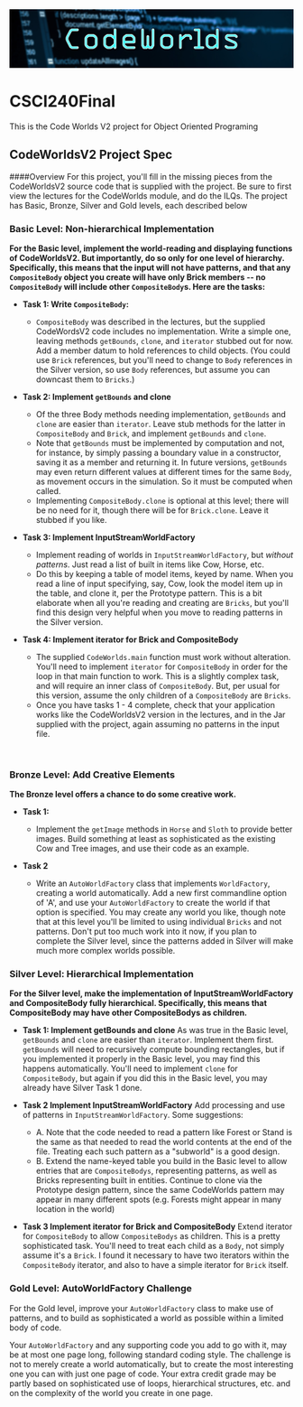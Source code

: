 <img src=".github/CodeWorlds.jpg" width="1000">

# CSCI240Final
This is the Code Worlds V2 project for Object Oriented Programing


## CodeWorldsV2 Project Spec
####Overview
For this project, you'll fill in the missing pieces from the CodeWorldsV2 source code that is supplied with the project. Be sure to first view the lectures for the CodeWorlds module, and do the ILQs.  The project has Basic, Bronze, Silver and Gold levels, each described below


### Basic Level: Non-hierarchical Implementation
**For the Basic level, implement the world-reading and displaying functions of CodeWorldsV2. But importantly, do so only for one level of hierarchy.
Specifically, this means that the input will not have patterns, and that any `CompositeBody` object you create will have only Brick members -- no `CompositeBody` will include other `CompositeBody`s.
Here are the tasks:**

- **Task 1: Write `CompositeBody`:**
    - `CompositeBody` was described in the lectures, but the supplied CodeWordsV2 code includes no implementation. Write a simple one, leaving methods `getBounds`, `clone`, and `iterator` stubbed out for now. Add a member datum to hold references to child objects. (You could use `Brick` references, but you'll need to change to `Body` references in the Silver version, so use `Body` references, but assume you can downcast them to `Bricks`.)

- **Task 2: Implement `getBounds` and clone**
    - Of the three Body methods needing implementation, `getBounds` and `clone` are easier than `iterator`. Leave stub methods for the latter in `CompositeBody` and `Brick`, and implement `getBounds` and `clone`.
    - Note that `getBounds` must be implemented by computation and not, for instance, by simply passing a boundary value in a constructor, saving it as a member and returning it. In future versions, `getBounds` may even return different values at different times for the same `Body`, as movement occurs in the simulation. So it must be computed when called.
    - Implementing `CompositeBody.clone` is optional at this level; there will be no need for it, though there will be for `Brick.clone`. Leave it stubbed if you like.

- **Task 3: Implement InputStreamWorldFactory**
    - Implement reading of worlds in `InputStreamWorldFactory`, but _without patterns_. Just read a list of built in items like Cow, Horse, etc.
    - Do this by keeping a table of model items, keyed by name. When you read a line of input specifying, say, Cow, look the model item up in the table, and clone it, per the Prototype pattern. This is a bit elaborate when all you're reading and creating are `Bricks`, but you'll find this design very helpful when you move to reading patterns in the Silver version.

- **Task 4: Implement iterator for Brick and CompositeBody**
    - The supplied `CodeWorlds.main` function must work without alteration. You'll need to implement `iterator` for `CompositeBody` in order for the loop in that main function to work. This is a slightly complex task, and will require an inner class of `CompositeBody`. But, per usual for this version, assume the only children of a `CompositeBody` are `Bricks`.
    - Once you have tasks 1 - 4 complete, check that your application works like the CodeWorldsV2 version in the lectures, and in the Jar supplied with the project, again assuming no patterns in the input file.

 
### Bronze Level: Add Creative Elements
**The Bronze level offers a chance to do some creative work.**
- **Task 1:**
    - Implement the `getImage` methods in `Horse` and `Sloth` to provide better images. Build something at least as sophisticated as the existing Cow and Tree images, and use their code as an example.

- **Task 2**
    - Write an `AutoWorldFactory` class that implements `WorldFactory`, creating a world automatically. Add a new first commandline option of 'A', and use your `AutoWorldFactory` to create the world if that option is specified. You may create any world you like, though note that at this level you'll be limited to using individual `Bricks` and not patterns. Don't put too much work into it now, if you plan to complete the Silver level, since the patterns added in Silver will make much more complex worlds possible.


### Silver Level: Hierarchical Implementation
**For the Silver level, make the implementation of InputStreamWorldFactory and CompositeBody fully hierarchical. Specifically, this means that CompositeBody may have other CompositeBodys as children.**

- **Task 1: Implement getBounds and clone**
As was true in the Basic level, `getBounds` and `clone` are easier than `iterator`. Implement them first. `getBounds` will need to recursively compute bounding rectangles, but if you implemented it properly in the Basic level, you may find this happens automatically. You'll need to implement `clone` for `CompositeBody`, but again if you did this in the Basic level, you may already have Silver Task 1 done.

- **Task 2 Implement InputStreamWorldFactory**
Add processing and use of patterns in `InputStreamWorldFactory`. Some suggestions:
    - A. Note that the code needed to read a pattern like Forest or Stand is the same as that needed to read the world contents at the end of the file. Treating each such pattern as a "subworld" is a good design.
    - B. Extend the name-keyed table you build in the Basic level to allow entries that are `CompositeBodys`, representing patterns, as well as Bricks representing built in entities. Continue to clone via the Prototype design pattern, since the same CodeWorlds pattern may appear in many different spots (e.g. Forests might appear in many location in the world)

- **Task 3 Implement iterator for Brick and CompositeBody**
Extend iterator for `CompositeBody` to allow `CompositeBodys` as children. This is a pretty sophisticated task. You'll need to treat each child as a `Body`, not simply assume it's a `Brick`. I found it necessary to have two iterators within the `CompositeBody` iterator, and also to have a simple iterator for `Brick` itself.


### Gold Level: AutoWorldFactory Challenge
For the Gold level, improve your `AutoWorldFactory` class to make use of patterns, and to build as sophisticated a world as possible within a limited body of code.

Your `AutoWorldFactory` and any supporting code you add to go with it, may be at most one page long, following standard coding style. The challenge is not to merely create a world automatically, but to create the most interesting one you can with just one page of code. Your extra credit grade may be partly based on sophisticated use of loops, hierarchical structures, etc. and on the complexity of the world you create in one page.